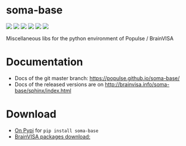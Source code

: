 # soma-base
[//]: [![](https://travis-ci.org/populse/soma-base.svg?branch=master)](https://travis-ci.org/populse/soma-base)
[![](https://ci.appveyor.com/api/projects/status/ddfnffj4kq2msi1u?svg=true)](https://ci.appveyor.com/project/denisri/soma-base/branch/master)
[![](https://codecov.io/github/populse/soma-base/coverage.svg?branch=master)](https://codecov.io/github/populse/soma-base)
[![](https://img.shields.io/badge/license-CeCILL--B-blue.svg)](https://github.com/populse/soma-base/blob/master/LICENSE.en)
[![](https://img.shields.io/pypi/v/soma-base.svg)](https://pypi.python.org/pypi/soma-base/)
[![](https://img.shields.io/badge/python-3.6%2C%203.7%2C%203.8%2C%203.9%2C%203.10%2C%203.11-yellow.svg)](#)                                                          [![](https://img.shields.io/badge/platform-Linux%2C%20OSX%2C%20Windows-orange.svg)](#)

Miscellaneous libs for the python environment of Populse / BrainVISA

# Documentation

* Docs of the git master branch: https://populse.github.io/soma-base/
* Docs of the released versions are on http://brainvisa.info/soma-base/sphinx/index.html

# Download

* [On Pypi](https://pypi.org/project/soma-base/) for `pip install soma-base`
* [BrainVISA packages download:](http://brainvisa.info/web/download.html)
